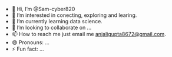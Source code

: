 - 👋 Hi, I’m @Sam-cyber820
- 👀 I’m interested in conecting, exploring and learing.
- 🌱 I’m currently learning data science.
- 💞️ I’m looking to collaborate on ...
- 📫 How to reach me just email me anjaligupta8672@gmail.com.
- 😄 Pronouns: ...
- ⚡ Fun fact: ...

<!---
Sam-cyber820/Sam-cyber820 is a ✨ special ✨ repository because its `README.md` (this file) appears on your GitHub profile.
You can click the Preview link to take a look at your changes.
--->

